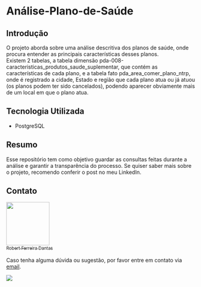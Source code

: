 # Análise-Plano-de-Saúde
## Introdução
O projeto aborda sobre uma análise descritiva dos planos de saúde, onde procura entender as principais características desses planos.  
Existem 2 tabelas, a tabela dimensão pda-008-caracteristicas_produtos_saude_suplementar, que contém as características de cada plano,
e a tabela fato pda_area_comer_plano_ntrp, onde é registrado a cidade, Estado e região que cada plano atua ou já atuou (os planos podem
ter sido cancelados), podendo aparecer obviamente mais de um local em que o plano atua.

## Tecnologia Utilizada
- PostgreSQL

## Resumo
Esse repositório tem como objetivo guardar as consultas feitas durante a análise e garantir a transparência do processo. Se quiser saber mais sobre o projeto, recomendo conferir o post no meu LinkedIn.

## Contato

[<img src="https://avatars.githubusercontent.com/u/107763276?v=4" width=115> <br> <sub>Robert Ferreira Dantas</sub>](https://github.com/RobertFerreiraDantas)  
<br>
Caso tenha alguma dúvida ou sugestão, por favor entre em contato via [email](mailto:robertferreira1198@gmail.com).

<div>
  <a href="https://www.linkedin.com/in/robert-ferreira-b1324329a/" target="_blank">
    <img src="https://img.shields.io/badge/-LinkedIn-%230077B5?style=for-the-badge&logo=linkedin&logoColor=white" target="_blank">
  </a>
</div>
